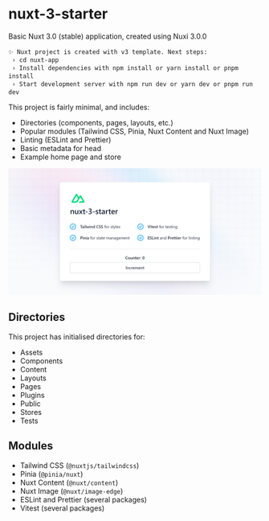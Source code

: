# nuxt-3-starter

Basic Nuxt 3.0 (stable) application, created using Nuxi 3.0.0

```
✨ Nuxt project is created with v3 template. Next steps:
 › cd nuxt-app
 › Install dependencies with npm install or yarn install or pnpm install
 › Start development server with npm run dev or yarn dev or pnpm run dev
```

This project is fairly minimal, and includes:

- Directories (components, pages, layouts, etc.)
- Popular modules (Tailwind CSS, Pinia, Nuxt Content and Nuxt Image)
- Linting (ESLint and Prettier)
- Basic metadata for head
- Example home page and store

![Screenshot of nuxt-3-starter home page with incrementable counter.](/preview.png)

## Directories

This project has initialised directories for:

- Assets
- Components
- Content
- Layouts
- Pages
- Plugins
- Public
- Stores
- Tests

## Modules

- Tailwind CSS (`@nuxtjs/tailwindcss`)
- Pinia (`@pinia/nuxt`)
- Nuxt Content (`@nuxt/content`)
- Nuxt Image (`@nuxt/image-edge`)
- ESLint and Prettier (several packages)
- Vitest (several packages)
